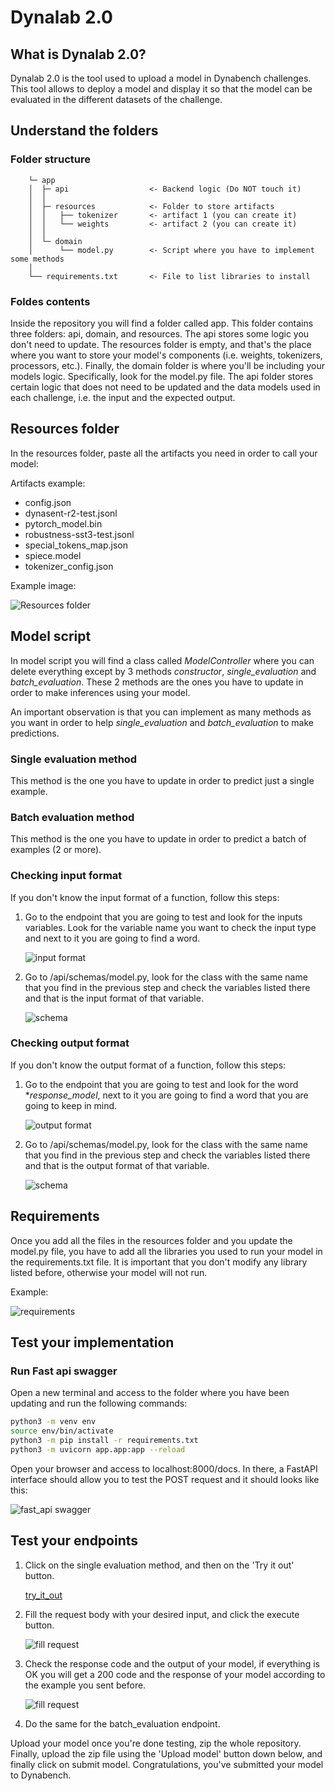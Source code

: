# Dynalab 2.0

## What is Dynalab 2.0?

Dynalab 2.0 is the tool used to upload a model in Dynabench challenges. This tool allows to deploy a model and display it so that the model can be evaluated in the different datasets of the challenge.

## Understand the folders

### Folder structure

``` none
    └─ app
    │  ├─ api                  <- Backend logic (Do NOT touch it)
    │  │
    │  ├─ resources            <- Folder to store artifacts
    │  │   ├── tokenizer       <- artifact 1 (you can create it)
    │  │   └── weights         <- artifact 2 (you can create it)
    │  │
    │  └─ domain
    │      └── model.py        <- Script where you have to implement some methods
    │
    └── requirements.txt       <- File to list libraries to install
```

### Foldes contents

Inside the repository you will find a folder called app. This folder contains three folders: api, domain, and resources. The api stores some logic you don't need to update. The resources folder is empty, and that's the place where you want to store your model's components (i.e. weights, tokenizers, processors, etc.). Finally, the domain folder is where you'll be including your models logic. Specifically, look for the model.py file. The api folder stores certain logic that does not need to be updated and the data models used in each challenge, i.e. the input and the expected output.

## Resources folder

In the resources folder, paste all the artifacts you need in order to call your model:

Artifacts example:

- config.json
- dynasent-r2-test.jsonl
- pytorch_model.bin
- robustness-sst3-test.jsonl
- special_tokens_map.json
- spiece.model
- tokenizer_config.json

Example image:

![Resources folder](img/resources_folder.png)

## Model script

In model script you will find a class called *ModelController* where you can delete everything except by 3 methods *constructor*, *single_evaluation* and *batch_evaluation*. These 2 methods are the ones you have to update in order to make inferences using your model.

An important observation is that you can implement as many methods as you want in order to help *single_evaluation* and *batch_evaluation* to make predictions.

### Single evaluation method

This method is the one you have to update in order to predict just a single example.

### Batch evaluation method

This method is the one you have to update in order to predict a batch of examples (2 or more).

### Checking input format

If you don't know the input format of a function, follow this steps:

1. Go to the endpoint that you are going to test and look for the inputs variables. Look for the variable name you want to check the input type and next to it you are going to find a word.

   ![input format](img/input_format.png)

2. Go to /api/schemas/model.py, look for the class with the same name that you find in the previous step and check the variables listed there and that is the input format of that variable.

    ![schema](img/schema.png)

### Checking output format

If you don't know the output format of a function, follow this steps:

1. Go to the endpoint that you are going to test and look for the word **response_model*, next to it you are going to find a word that you are going to keep in mind.

   ![output format](img/output_format.png)

2. Go to /api/schemas/model.py, look for the class with the same name that you find in the previous step and check the variables listed there and that is the output format of that variable.

    ![schema](img/output_schema.png)

## Requirements

Once you add all the files in the resources folder and you update the model.py file, you have to add all the libraries you used to run your model in the requirements.txt file. It is important that you don't modify any library listed before, otherwise your model will not run.

Example:

![requirements](img/requirements.png)

## Test your implementation

### Run Fast api swagger

Open a new terminal and access to the folder where you have been updating and run the following commands:

``` bash
python3 -m venv env
source env/bin/activate
python3 -m pip install -r requirements.txt
python3 -m uvicorn app.app:app --reload
```

Open your browser and access to localhost:8000/docs. In there, a FastAPI interface should allow you to test the POST request and it should looks like this:

![fast_api swagger](img/fast_api_swager.png)

## Test your endpoints

1. Click on the single evaluation method, and then on the 'Try it out' button.

    [try_it_out](img/try_out.png)

2. Fill the request body with your desired input, and click the execute button.

    ![fill request](img/fill_request.png)

3. Check the response code and the output of your model, if everything is OK you will get a 200 code and the response of your model according to the example you sent before.

    ![fill request](img/check_output.png)

4. Do the same for the batch_evaluation endpoint.

Upload your model once you're done testing, zip the whole repository. Finally, upload the zip file using the 'Upload model' button down below, and finally click on submit model. Congratulations, you've submitted your model to Dynabench.
